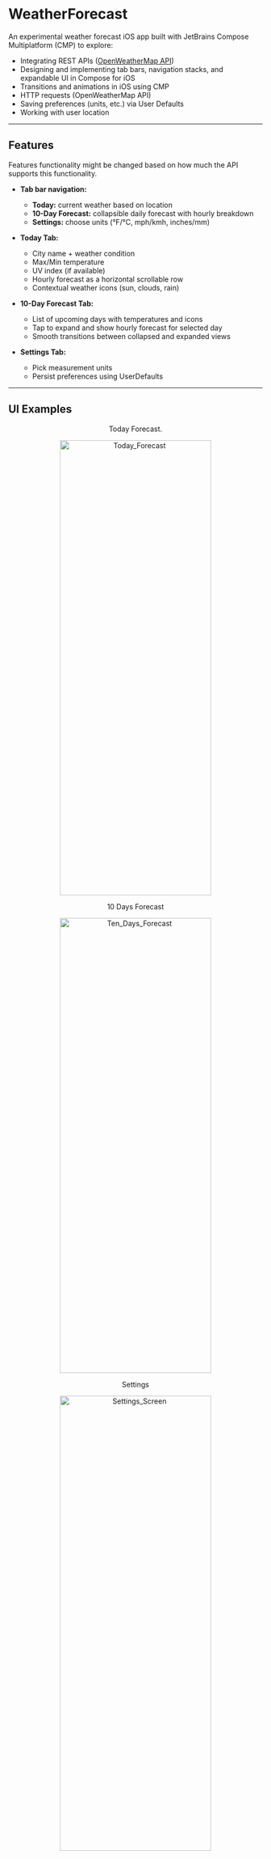 # WeatherForecast

An experimental weather forecast iOS app built with JetBrains Compose Multiplatform (CMP) to explore:

- Integrating REST APIs ([OpenWeatherMap API](https://www.weatherapi.com))
- Designing and implementing tab bars, navigation stacks, and expandable UI in Compose for iOS
- Transitions and animations in iOS using CMP
- HTTP requests (OpenWeatherMap API)
- Saving preferences (units, etc.) via User Defaults
- Working with user location

---

## Features

Features functionality might be changed based on how much the API supports this functionality.

- **Tab bar navigation:**
  - **Today:** current weather based on location
  - **10-Day Forecast:** collapsible daily forecast with hourly breakdown
  - **Settings:** choose units (°F/°C, mph/kmh, inches/mm)

- **Today Tab:**
  - City name + weather condition
  - Max/Min temperature
  - UV index (if available)
  - Hourly forecast as a horizontal scrollable row
  - Contextual weather icons (sun, clouds, rain)

- **10-Day Forecast Tab:**
  - List of upcoming days with temperatures and icons
  - Tap to expand and show hourly forecast for selected day
  - Smooth transitions between collapsed and expanded views

- **Settings Tab:**
  - Pick measurement units
  - Persist preferences using UserDefaults

---

## UI Examples
<p align="center">Today Forecast.</p>
<p align="center">
  <img width="300" height="900" alt="Today_Forecast" src="https://github.com/user-attachments/assets/2db1a403-1e97-4a73-bf58-8fe74ca2caeb" />
</p>

<p align="center">10 Days Forecast</p>
<p align="center">
  <img width="300" height="900" alt="Ten_Days_Forecast" src="https://github.com/user-attachments/assets/7b7a4eec-e797-446e-9fa8-4688c954fc6d" />
</p>


<p align="center">Settings</p>
<p align="center">
  <img width="300" height="900" alt="Settings_Screen" src="https://github.com/user-attachments/assets/9f0c8e0d-3c59-4bb1-98aa-d7f2cdcac81b" />
</p>


